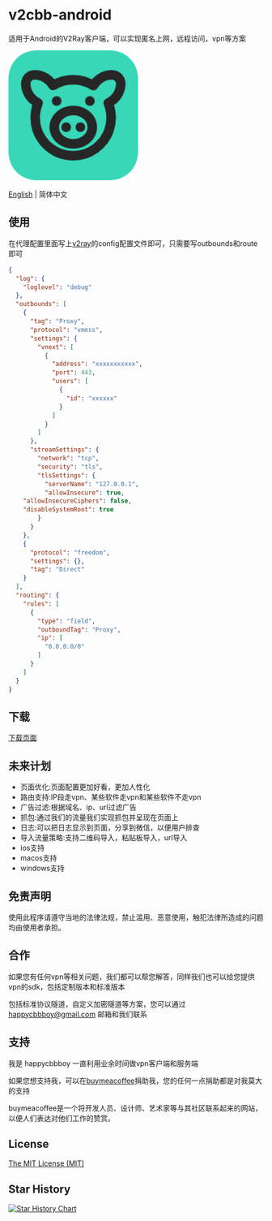 # v2cbb-android
适用于Android的V2Ray客户端，可以实现匿名上网，远程访问，vpn等方案

![256](./assets/256.png)

[English](README_EN.md) | 简体中文

## 使用

在代理配置里面写上[v2ray](https://v2ray.com/)的config配置文件即可，只需要写outbounds和route即可

```json
{
  "log": {
    "loglevel": "debug"
  },
  "outbounds": [
    {
      "tag": "Proxy",
      "protocol": "vmess",
      "settings": {
        "vnext": [
          {
            "address": "xxxxxxxxxxx",
            "port": 443,
            "users": [
              {
                "id": "xxxxxx"
              }
            ]
          }
        ]
      },
      "streamSettings": {
        "network": "tcp",
        "security": "tls",
        "tlsSettings": {
          "serverName": "127.0.0.1",
          "allowInsecure": true,
    "allowInsecureCiphers": false,
    "disableSystemRoot": true
        }
      }
    },
    {
      "protocol": "freedom",
      "settings": {},
      "tag": "Direct"
    }
  ],
  "routing": {
    "rules": [
      {
        "type": "field",
        "outboundTag": "Proxy",
        "ip": [
          "0.0.0.0/0"
        ]
      }
    ]
  }
}
```
## 下载

[下载页面](https://github.com/happycbbboy/v2cbb-android/releases)

## 未来计划

- 页面优化:页面配置更加好看，更加人性化
- 路由支持:IP段走vpn、某些软件走vpn和某些软件不走vpn
- 广告过滤:根据域名、ip、url过滤广告
- 抓包:通过我们的流量我们实现抓包并呈现在页面上
- 日志:可以把日志显示到页面，分享到微信，以便用户排查
- 导入流量策略:支持二维码导入，粘贴板导入，url导入
- ios支持
- macos支持
- windows支持

## 免责声明

使用此程序请遵守当地的法律法规，禁止滥用、恶意使用，触犯法律所造成的问题均由使用者承担。

## 合作

如果您有任何vpn等相关问题，我们都可以帮您解答，同样我们也可以给您提供vpn的sdk，包括定制版本和标准版本

包括标准协议隧道，自定义加密隧道等方案，您可以通过 happycbbboy@gmail.com 邮箱和我们联系

## 支持

我是 happycbbboy 一直利用业余时间做vpn客户端和服务端

如果您想支持我，可以在[buymeacoffee](https://www.buymeacoffee.com/happycbbboy)捐助我，您的任何一点捐助都是对我莫大的支持

buymeacoffee是一个将开发人员、设计师、艺术家等与其社区联系起来的网站，以便人们表达对他们工作的赞赏。

## License

[The MIT License (MIT)](https://github.com/happycbbboy/v2cbb-android/blob/main/LICENSE)

## Star History

<a href="https://star-history.com/#happycbbboy/v2cbb-android&Date">
  <picture>
    <source media="(prefers-color-scheme: dark)" srcset="https://api.star-history.com/svg?repos=happycbbboy/v2cbb-android&type=Date&theme=dark" />
    <source media="(prefers-color-scheme: light)" srcset="https://api.star-history.com/svg?repos=happycbbboy/v2cbb-android&type=Date" />
    <img alt="Star History Chart" src="https://api.star-history.com/svg?repos=happycbbboy/v2cbb-android&type=Date" />
  </picture>
</a>

